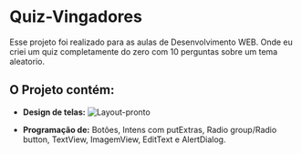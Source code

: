 # Quiz-Vingadores
Esse projeto foi realizado para as aulas de Desenvolvimento WEB. Onde eu criei um quiz completamente do zero com 10 perguntas sobre um tema aleatorio. 
## O Projeto contém: 

* __Design de telas:__
![Layout-pronto](https://github.com/GustavoSachetto/Quiz-Vingadores/assets/136517074/d9a4d6a2-7bd7-46c9-a57c-547dbb2decc5)

* __Programação de:__ Botões, Intens com putExtras, Radio group/Radio button, TextView, ImagemView, EditText e AlertDialog.

